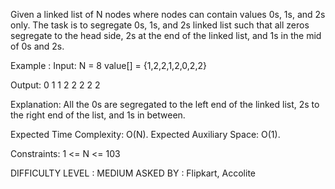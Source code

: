 Given a linked list of N nodes where nodes can contain values 0s, 1s, and 2s only. The task is to segregate 0s, 1s, and 2s linked list such that all zeros segregate to the head side, 2s at the end of the linked list, and 1s in the mid of 0s and 2s.

Example :
Input:
N = 8
value[] = {1,2,2,1,2,0,2,2}

Output: 0 1 1 2 2 2 2 2

Explanation: All the 0s are segregated
to the left end of the linked list,
2s to the right end of the list, and
1s in between.

Expected Time Complexity: O(N).
Expected Auxiliary Space: O(1).

Constraints:
1 <= N <= 103


DIFFICULTY LEVEL : MEDIUM
ASKED BY : Flipkart, Accolite


